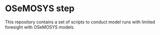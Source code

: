 # OSeMOSYS step
This repository contains a set of scripts to conduct model runs with limited foresight with OSeMOSYS models.
